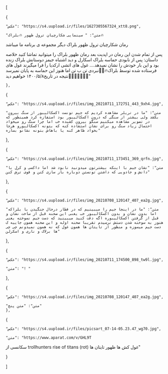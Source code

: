 [

  {

    "عکس": "https://s4.uupload.ir/files/1627305567324_xtt8.png",

    "متن": " سینمایی شکارچیان ترول ظهور 🔥بلراک🔥

رمان شکارچیان ترول  ظهور بلراک دیگر مجموعه ی برنامه ما میباشد

پس از تمام شدن این رمان در اپدیت بعد رمان ظهور  بلراک را میتوانید  تماشا کنید خلاصه داستان: پس از نابودی حماسه بلراک اسکارل و دید اشتباه  جیمز دوستانش بلراک زنده بود و این بار  خودش را نشان نمیدهد.... غول های اتشی ارکدیا را فرا میگیرند غول های فرستاده شده توسط بلراک🔥🖐🏻نبردی تن ب تن اما هنوز این حماسه  به پایان نمیرسد نتیجه در تاریخ۱۴٠٠/۵/۸ خواهیم دید🤤🔥🔥🔥🔥🔥🔥"

    },

  {

    "عکس": "https://s4.uupload.ir/files/img_20210711_172751_443_9xh4.jpg",

    "متن": "ما در تریلر مشاهده کردیم که جیم تونست اکسکالیبور از سنگ بیرون بکشد ولی بیشتر از سنگی که درون اکسکالیبور بود استفازه کرد همینطور که در تصویر مشاهده میکنیم سنگو بیرون کشیده خب اما چرا سنگ رو میخواد احتمال زیاد سنگ رو برای نشان استفاده کنه که بتونه اکسکالبورو هرجا بخواد ظاهر کنه یا باهاش بتونه نشانو بسازه"

  },

  {

    "عکس": "https://s4.uupload.ir/files/img_20210711_173451_369_qrfn.jpg",

    "متن": "نشان جیم با اینکه بیشترتون میدونید نابود شد اما داکسی و کرل با دانش و جادویی که داشتن تونستن دوباره باز سازی کنن و قوی ترش کنن"

  },

  {

    "عکس": "https://s4.uupload.ir/files/img_20210708_120147_407_ea2g.jpg",

    "متن": "ما در اینجا جیم را میبینیم که در قطار درحال جنگیدن با بلراکه اما بدون نشان و بدون اکسکالیبور خب یعنی این صحنه قبل از ساخت نشان و قبل از گرفتن اکسکالیبوره اگه دقت کنید میبینید که دست جیم نسوخته یعنی هنوز به سوخته شدن دستش نرسیدم تقریبا صحنه اوله و این صحنه همون جاییه ک دست جیم میسوزه و منظور از تایتان ها همون غول که نه همون نمیدونم چی چی ها برلاک و ناری و اسکرلن"

  },

  {

    "عکس": "https://s4.uupload.ir/files/img_20210711_174500_898_tw9l.jpg",

    "متن": "! "

  },

  {

    "عکس": "https://s4.uupload.ir/files/img_20210708_120147_407_ea2g.jpg",

    "متن": "متن پنج"
    },

  {

    "عکس": "https://s4.uupload.ir/files/picsart_07-14-05.23.47_wg70.jpg",

    "متن": "https://www.aparat.com/v/GHL9T

سکانسی از trollhunters rise of titans (rot) غول کش ها ظهور تایتان ها"

  }

]
